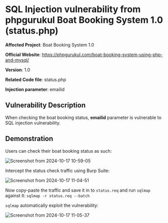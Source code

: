# SQL Injection vulnerability from phpgurukul Boat Booking System 1.0 (status.php)
**Affected Project**: Boat Booking System 1.0

**Official Website**: https://phpgurukul.com/boat-booking-system-using-php-and-mysql/

**Version**: 1.0

**Related Code file**: status.php

**Injection parameter**: emailid

## Vulnerability Description

When checking the boat booking status, **emailid** parameter is vulnerable to SQL injection vulnerability.

## Demonstration

Users can check their boat booking status as such:

![Screenshot from 2024-10-17 10-59-05](https://github.com/user-attachments/assets/482c6b2b-7438-4bcd-8df9-133ebbb235f4)

Intercept the status check traffic using Burp Suite:

![Screenshot from 2024-10-17 11-04-51](https://github.com/user-attachments/assets/260dcd62-7783-41df-8bb1-80f58b0345b4)

Now copy-paste the traffic and save it in to `status.req` and run `sqlmap` against it: `sqlmap -r status.req --batch`

`sqlmap` automatically exploit the vulnerability:

![Screenshot from 2024-10-17 11-05-37](https://github.com/user-attachments/assets/4d154556-7670-44e1-bf36-0cca8beaf912)
